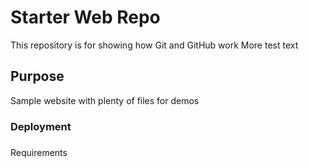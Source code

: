 # Starter Web Repo

This repository is for showing how Git and GitHub work
More test text

## Purpose

Sample website with plenty of files for demos


### Deployment



###
Requirements